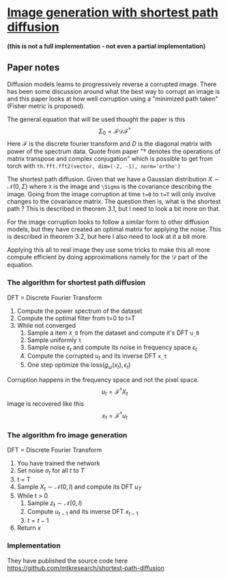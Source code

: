 # [Image generation with shortest path diffusion](https://arxiv.org/pdf/2306.00501.pdf)

**(this is not a full implementation - not even a partial implementation)**

## Paper notes

Diffusion models learns to progressively reverse a corrupted image. There has been some discussion around what the best way to corrupt an image is and this paper looks at how well corruption using a "minimized path taken" (Fisher metric is proposed).

The general equation that will be used thought the paper is this
$$\Sigma_0 = \mathcal{FDF^\dagger}$$
Here $\mathcal{F}$ is the discrete fourier transform and $D$ is the diagonal matrix with power of the spectrum data. Quote from paper "$\dagger$ denotes the operations of matrix transpose and complex conjugation" which is possible to get from torch with `th.fft.fft2(vector, dim=(-2, -1), norm='ortho')`


The shortest path diffusion. Given that we have a Gaussian distribution $X \sim \mathcal{N}({0, \Sigma})$ where `X` is the image and `\Sigma` is the covariance describing the image. Going from the image corruption at time `t=0` to `t=T` will only involve changes to the covariance matrix. The question then is, what is the shortest path ?
This is described in theorem 3.1, but I need to look a bit more on that.

For the image corruption looks to follow a similar form to other diffusion models, but they have created an optimal matrix for applying the noise. 
This is described in theorem 3.2, but here I also need to look at it a bit more.

Applying this all to real image they use some tricks to make this all more compute efficient by doing approximations namely for the $\mathcal{D}$ part of the equation. 

### The algorithm for shortest path diffusion 
DFT = Discrete Fourier Transform

1. Compute the power spectrum of the dataset
2. Compute the optimal filter from t=0 to t=T
3. While not converged
   1. Sample a item `X_0` from the dataset and compute it's DFT `u_0`
   2. Sample uniformly `t`
   3. Sample noise $\epsilon_t$ and compute its noise in frequency space $\epsilon_t$
   4. Compute the corrupted $u_t$ and its inverse DFT `x_t`
   5. One step optimize the $\text{loss}(g_\omega(x_t), \epsilon_t)$

Corruption happens in the frequency space and not the pixel space. 
$$u_t = \mathcal{F}^\dagger X_t$$
Image is recovered like this 
$$x_t = \mathcal{F}^\dagger u_t$$

### The algorithm fro image generation
DFT = Discrete Fourier Transform

1. You have trained the network
2. Set noise $\sigma_t$ for all $t$ to $T$
3. t = T
4. Sample $X_t \sim \mathcal{N}(0, I)$ and compute its DFT $u_T$
5. While t > 0
   1. Sample  $z_t \sim \mathcal{N}(0,I)$
   2. Compute $u_{t - 1}$ and its inverse DFT $x_{t-1}$
   3. $t = t - 1$
6. Return $x$

### Implementation
They have published the source code here https://github.com/mtkresearch/shortest-path-diffusion


